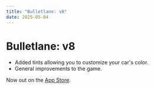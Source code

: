 ```yaml
---
title: "Bulletlane: v8"
date: 2025-05-04
---
```


# Bulletlane: v8
- Added tints allowing you to customize your car's color.
- General improvements to the game.

Now out on the [App Store](https://apps.apple.com/us/app/bulletlane/id6743356289).